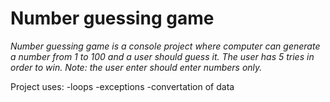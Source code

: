 # Number guessing game
*Number guessing game is a console project where computer can generate a number from 1 to 100 and a user should guess it. The user has 5 tries in order to win. Note: the user enter should enter numbers only.*

Project uses:
-loops
-exceptions
-convertation of data

